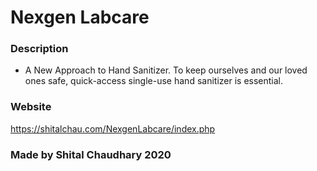 # Nexgen Labcare

### Description

- A New Approach to Hand Sanitizer. To keep ourselves and our loved ones safe, quick-access single-use hand sanitizer is essential.

### Website

https://shitalchau.com/NexgenLabcare/index.php

### Made by Shital Chaudhary 2020
